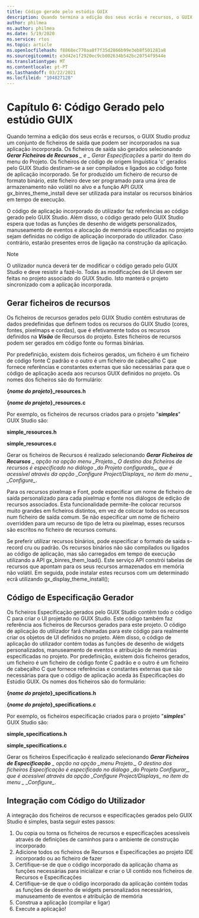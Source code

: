 ```yaml
---
title: Código gerado pelo estúdio GUIX
description: Quando termina a edição dos seus ecrãs e recursos, o GUIX Studio produz um conjunto de ficheiros de saída que podem ser incorporados na sua aplicação incorporada.
author: philmea
ms.author: philmea
ms.date: 5/19/2020
ms.service: rtos
ms.topic: article
ms.openlocfilehash: f8868ec770aa8f7f35d2866b99e3eb8f501281a8
ms.sourcegitcommit: e3d42e1f2920ec9cb002634b542bc20754f9544e
ms.translationtype: MT
ms.contentlocale: pt-PT
ms.lasthandoff: 03/22/2021
ms.locfileid: "104827128"
---
```

# <a name="chapter-6-guix-studio-generated-code"></a>Capítulo 6: Código Gerado pelo estúdio GUIX

Quando termina a edição dos seus ecrãs e recursos, o GUIX Studio produz um conjunto de ficheiros de saída que podem ser incorporados na sua aplicação incorporada. Os ficheiros de saída são gerados selecionando ***Gerar Ficheiros de Recursos** _ e _ Gerar *_Especificações_** a partir do item do menu do Projeto. Os ficheiros de código de origem linguística 'c' gerados pelo GUIX Studio destinam-se a ser compilados e ligados ao código fonte de aplicação incorporado. Se for produzido um ficheiro de recurso de formato binário, este ficheiro deve ser programado para uma área de armazenamento não volátil no alvo e a função API GUIX gx_binres_theme_install deve ser utilizada para instalar os recursos binários em tempo de execução.

O código de aplicação incorporado do utilizador faz referências ao código gerado pelo GUIX Studio. Além disso, o código gerado pelo GUIX Studio espera que todas as funções de desenho de widgets personalizados, manuseamento de eventos e alocação de memória especificadas no projeto sejam definidas no código de aplicação incorporado do utilizador. Caso contrário, estarão presentes erros de ligação na construção da aplicação.

> [!NOTE]
> O utilizador nunca deverá ter de modificar o código gerado pelo GUIX Studio e deve resistir a fazê-lo. Todas as modificações de UI devem ser feitas no projeto associado do GUIX Studio. Isto manterá o projeto sincronizado com a aplicação incorporada.

## <a name="generating-resource-files"></a>Gerar ficheiros de recursos

Os ficheiros de recursos gerados pelo GUIX Studio contêm estruturas de dados predefinidas que definem todos os recursos do GUIX Studio (cores, fontes, pixelmaps e cordas), que é efetivamente todos os recursos definidos na ***Visão*** de Recursos do projeto. Estes ficheiros de recursos podem ser gerados em código fonte ou formas binárias.

Por predefinição, existem dois ficheiros gerados, um ficheiro é um ficheiro de código fonte C padrão e o outro é um ficheiro de cabeçalho C que fornece referências e constantes externas que são necessárias para que o código de aplicação aceda aos recursos GUIX definidos no projeto. Os nomes dos ficheiros são do formulário:

**{*nome do projeto*}_resources.h**

**{*nome do projeto*}_resources.c**

Por exemplo, os ficheiros de recursos criados para o projeto "***simples***" GUIX Studio são:

**simple_resources.h**

**simple_resources.c**

Gerar os ficheiros de Recursos é realizado selecionando ***Gerar Ficheiros de Recursos** _ opção na opção menu _*_Projeto._*_ O destino dos ficheiros de recursos é especificado no diálogo _*_do Projeto configurado,_*_ que é acessível através da opção _*_Configure Project/Displays_*_ no item do menu _ *_Configure*_*.

Para os recursos pixelmap e Font, pode especificar um nome de ficheiro de saída personalizado para cada pixelmap e fonte nos diálogos de edição de recursos associados. Esta funcionalidade permite-lhe colocar recursos muito grandes em ficheiros distintos, em vez de colocar todos os recursos num ficheiro de saída comum. Se não especificar um nome de ficheiro overridden para um recurso de tipo de letra ou pixelmap, esses recursos são escritos no ficheiro de recursos comuns.

Se preferir utilizar recursos binários, pode especificar o formato de saída s-record cru ou padrão. Os recursos binários não são compilados ou ligados ao código de aplicação, mas são carregados em tempo de execução utilizando a API gx_binres_them_load(). Este serviço API constrói tabelas de recursos que apontam para os seus recursos armazenados em memória não volátil. Em seguida, pode instalar estes recursos com um determinado ecrã utilizando gx_display_theme_install();

## <a name="generating-specification-code"></a>Código de Especificação Gerador

Os ficheiros Especificação gerados pelo GUIX Studio contêm todo o código C para criar o UI projetado no GUIX Studio. Este código também faz referência aos ficheiros de Recursos gerados para este projeto. O código de aplicação do utilizador fará chamadas para este código para realmente criar os objetos de UI definidos no projeto. Além disso, o código de aplicação do utilizador contém todas as funções de desenho de widgets personalizados, manuseamento de eventos e atribuição de memórias especificadas no projeto. Por predefinição, existem dois ficheiros gerados, um ficheiro é um ficheiro de código fonte C padrão e o outro é um ficheiro de cabeçalho C que fornece referências e constantes externas que são necessárias para que o código de aplicação aceda às Especificações do Estúdio GUIX. Os nomes dos ficheiros são do formulário:

**{*nome do projeto*}_specifications.h**

**{*nome do projeto*}_specifications.c**

Por exemplo, os ficheiros especificação criados para o projeto "***simples***" GUIX Studio são:

**simple_specifications.h**

**simple_specifications.c**

Gerar os ficheiros Especificação é realizado selecionando ***Gerar Ficheiros de Especificação** _ opção na opção _*_menu Projeto._*_ O destino dos ficheiros Especificação é especificado no diálogo _*_do Projeto Configurar,_*_ que é acessível através da opção _*_Configure Project/Displays_*_ no item do menu _ *_Configure*_*.

## <a name="integrating-with-user-code"></a>Integração com Código do Utilizador

A integração dos ficheiros de recursos e especificações gerados pelo GUIX Studio é simples, basta seguir estes passos:

1. Ou copia ou torna os ficheiros de recursos e especificações acessíveis através de definições de caminhos para o ambiente de construção incorporado
2. Adicione todos os ficheiros de Recursos e Especificações ao projeto IDE incorporado ou ao ficheiro de fazer
3. Certifique-se de que o código incorporado da aplicação chama as funções necessárias para inicializar e criar o UI contido nos ficheiros de Recursos e Especificações
4. Certifique-se de que o código incorporado da aplicação contém todas as funções de desenho de widgets personalizados necessários, manuseamento de eventos e atribuição de memória
5. Construa a aplicação (compilar e ligar)
6. Execute a aplicação!
